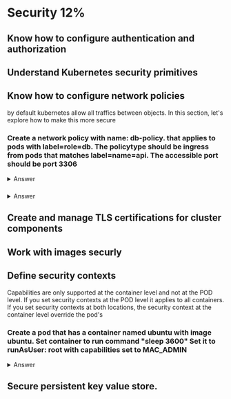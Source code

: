 <h1>Security 12%</h1>

<h2>Know how to configure authentication and authorization</h2>



<h2>Understand Kubernetes security primitives</h2>

<h2>Know how to configure network policies</h2>


<p>by default kubernetes allow all traffics between objects. In this section, let's explore how to make this more secure</p>

<h3> Create a network policy with name: db-policy. that applies to pods with label=role=db. The policytype should be ingress from pods that matches label=name=api. The accessible port should be port 3306</h3>

<details><summary>Answer</summary>

```bash
vi networkPolicy.yaml
apiVersion: networking.k8s.io/v1
kind: NetworkPolicy
metadata:
  name: db-policy
spec:
  podSelector:
    matchLabels:
      role: db
  policyTypes: 
  - Ingress
  ingress:
  - from:
    - podSelector:
        matchLabels:
          name: api
    ports:
    - protocol: TCP
      port: 3306

kubectl apply -f networkPolicy.yaml

kubectl get networkpolicy to view your changes
```

</details>

<h3> </h3>

<details><summary>Answer</summary>

```bash

```

</details>


<h2>Create and manage TLS certifications for cluster components</h2>

<h2>Work with images securly</h2>

<h2>Define security contexts</h2>

<p>Capabilities are only supported at the container level and not at the POD level. If you set security contexts at the POD level it applies to all containers. If you set security contexts at both locations, the security context at the container level override the pod's</p>

<h3> Create a pod that has a container named ubuntu with image ubuntu. Set container to run command "sleep 3600" Set it to runAsUser: root with capabilities set to  MAC_ADMIN</h3>

<details><summary>Answer</summary>

```bash
vi secContextPod.yaml
apiVersion: v1
kind: Pod
metadata:
  name: web-server
spec:
  containers:
  - name: ubuntu
    image: ubuntu
    command: ["sleep", "3600"]
    securityContext:
      runAsUser: 0
      capabilities:
        add: ["MAC_ADMIN"]

kubectl apply -f secContextPod.yaml
kubectl describe pod ubuntu         # check that the security context has been injested in the pod
    
```

</details>

<h2>Secure persistent key value store.</h2>